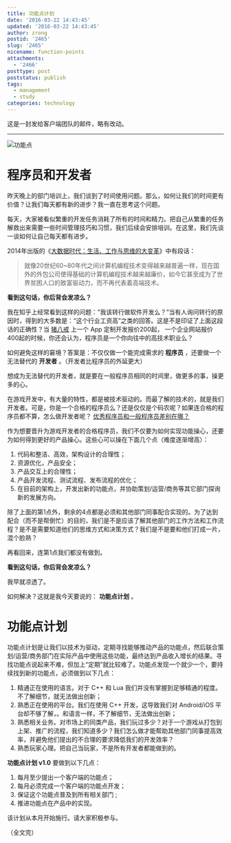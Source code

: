 ```yaml
---
title: 功能点计划
date: '2016-03-22 14:43:45'
updated: '2016-03-22 14:43:45'
author: zrong
postid: '2465'
slug: '2465'
nicename: function-points
attachments:
  - '2466'
posttype: post
poststatus: publish
tags:
  - management
  - study
categories: technology
---
```


这是一封发给客户端团队的邮件，略有改动。

----

![功能点][51]

# 程序员和开发者

昨天晚上的部门培训上，我们谈到了时间使用问题。那么，如何让我们的时间更有价值？让我们每天都有新的进步？我一直在思考这个问题。

每天，大家被看似繁重的开发任务消耗了所有的时间和精力。把自己从繁重的任务解救出来需要一些时间管理技巧和习惯，我们后续会安排培训。在这里，我们先谈一谈如何让自己每天都有进步。

2014年出版的《[大数据时代：生活、工作与思维的大变革][3]》中有段话： <!--more-->

> 就像20世纪60~80年代之间计算机编程技术变得越来越普遍一样，现在国外的外包公司使得基础的计算机编程技术越来越廉价，如今它甚至成为了世界贫困人口的致富驱动力，而不再代表着高端技术。

**看到这句话，你后背会发凉么？**

我在知乎上经常看到这样的问题：”我该转行做软件开发么？”当有人询问转行的原因时，得到的大多数是：“这个行业工资高”之类的回答。这是不是印证了上面这段话的正确性？当 [猪八戒][1] 上一个 App 定制开发报价200起， 一个企业网站报价400起的时候，你还会认为，程序员是一个你向往中的高技术职业么？

如何避免这样的窘境？答案是：不仅仅做一个能完成需求的 **程序员** ，还要做一个无法替代的 **开发者** 。（开发者比程序员的外延更大）

想成为无法替代的开发者，就是要在一般程序员相同的时间里，做更多的事，操更多的心。

在游戏开发中，有大量的特性，都是被技术驱动的。而最了解的技术的，就是我们开发者。可是，你是一个合格的程序员么？还是仅仅是个码农呢？如果连合格的程序员都不算，怎么做开发者呢？ [优秀程序员和一般程序员差别在哪？][2]

作为想要晋升为游戏开发者的合格程序员，我们不仅要为如何实现功能操心，还要为如何得到更好的产品操心。这些心可以操在下面几个点（难度逐渐增高）：

1. 代码和整洁、高效，架构设计的合理性；
2. 资源优化，产品安全；
3. 产品交互上的合理性；
4. 产品开发流程、测试流程、发布流程的优化；
5. 在目前的架构上，开发出新的功能点，并协助策划/运营/商务等其它部门探询新的发展方向。

除了上面的第1点外，剩余的4点都是必须和其他部门同事配合实现的。为了达到配合（而不是帮倒忙）的目的，我们是不是应该了解其他部门的工作方法和工作流程？是不是需要知道他们的思维方式和决策方式？我们是不是要和他们打成一片，混个脸熟？

再看回来，连第1点我们都没有做到。

**看到这句话，你后背会发凉么？**

我早就凉透了。

如何解决？这就是我今天要说的： **功能点计划** 。

# 功能点计划

功能点计划是让我们以技术为驱动，定期寻找能够推动产品的功能点，然后联合策划/运营/商务部门在实际产品中使用这些功能，最终达到产品收入增长的结果。寻找功能点说起来不难，但加上“定期”就比较难了。功能点发现一个就少一个，要持续找到新的功能点，必须做到以下几点：

1. 精通正在使用的语言。对于 C++ 和 Lua 我们并没有掌握到足够精通的程度。不了解细节，就无法做出创新；
2. 熟悉正在使用的平台。我们在使用 C++ 开发，这导致我们对 Android/iOS 平台却不够了解，。和语言一样，不了解细节，无法做出创新；
3. 熟悉相关业务。对市场上的同类产品，我们玩过多少？对于一个游戏从打包到上架、推广的流程，我们知道多少？我们怎么做才能帮助其他部门同事提高效率，并避免他们提出的不合理的要求降低我们的开发效率？
4. 熟悉玩家心理。把自己当玩家，不是所有开发者都能做到的。

**功能点计划 v1.0** 要做到以下几点：

1. 每月至少提出一个客户端的功能点；
2. 每月必须完成一个客户端的功能点开发；
3. 保证这个功能点普及到所有相关部门 ;
4. 推进功能点在产品中的实现。

该计划从本月开始施行。请大家积极参与。

（全文完）

[1]: http://www.zbj.com/
[2]: https://www.zhihu.com/question/19759297/answer/23187279
[3]: https://book.douban.com/subject/20429677/
[51]: /uploads/2016/03/function-points.jpg
